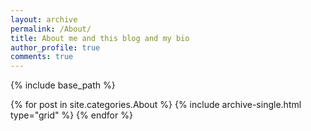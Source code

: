 ```yaml
---
layout: archive
permalink: /About/
title: About me and this blog and my bio
author_profile: true
comments: true
---
```


{% include base_path %}


  <div class="grid__wrapper">
  {% for post in site.categories.About %}
    {% include archive-single.html type="grid" %}
  {% endfor %}
  </div>
